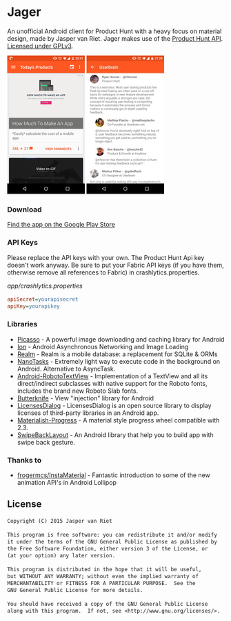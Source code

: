 # Jager

An unofficial Android client for Product Hunt with a heavy focus on material design, made by Jasper van Riet. Jager makes use of the [Product Hunt API][api]. [Licensed under GPLv3][license].

![](screenshot1.png)
![](screenshot2.jpg)

### Download
[Find the app on the Google Play Store][applink]

### API Keys

Please replace the API keys with your own. The Product Hunt Api key doesn't work anyway. Be sure to put your Fabric API keys (if you have them, otherwise remove all references to Fabric) in crashlytics.properties.

_app/crashlytics.properties_
```ini
apiSecret=yourapisecret
apiKey=yourapikey
```

### Libraries
* [Picasso] - A powerful image downloading and caching library for Android
* [Ion] - Android Asynchronous Networking and Image Loading
* [Realm] - Realm is a mobile database: a replacement for SQLite & ORMs
* [NanoTasks] - Extremely light way to execute code in the background on Android. Alternative to AsyncTask.
* [Android-RobotoTextView] - Implementation of a TextView and all its direct/indirect subclasses with native support for the Roboto fonts, includes the brand new Roboto Slab fonts.
* [Butterknife] - View "injection" library for Android
* [LicensesDialog] - LicensesDialog is an open source library to display licenses of third-party libraries in an Android app.
* [Materialish-Progress] - A material style progress wheel compatible with 2.3.
* [SwipeBackLayout] - An Android library that help you to build app with swipe back gesture.

### Thanks to
* [frogermcs/InstaMaterial] - Fantastic introduction to some of the new animation API's in Android Lollipop


License
----
    Copyright (C) 2015 Jasper van Riet
    
    This program is free software: you can redistribute it and/or modify
    it under the terms of the GNU General Public License as published by
    the Free Software Foundation, either version 3 of the License, or
    (at your option) any later version.

    This program is distributed in the hope that it will be useful,
    but WITHOUT ANY WARRANTY; without even the implied warranty of
    MERCHANTABILITY or FITNESS FOR A PARTICULAR PURPOSE.  See the
    GNU General Public License for more details.

    You should have received a copy of the GNU General Public License
    along with this program.  If not, see <http://www.gnu.org/licenses/>.


[Picasso]:http://square.github.io/picasso/
[Ion]:https://github.com/koush/ion
[Realm]:https://github.com/realm/realm-java
[NanoTasks]:https://github.com/fabiendevos/nanotasks
[Butterknife]:jakewharton.github.io/butterknife/
[LicensesDialog]:https://github.com/PSDev/LicensesDialog
[Materialish-Progress]:https://github.com/pnikosis/materialish-progress
[Android-RobotoTextView]:https://github.com/johnkil/Android-RobotoTextView
[SwipeBackLayout]:https://github.com/ikew0ng/SwipeBackLayout
[frogermcs/InstaMaterial]:https://github.com/frogermcs/InstaMaterial/
[license]:https://github.com/JaspervanRiet/Jager/blob/master/LICENSE.txt
[applink]:https://play.google.com/store/apps/details?id=com.jaspervanriet.huntingthatproduct
[api]:https://api.producthunt.com/v1/docs
